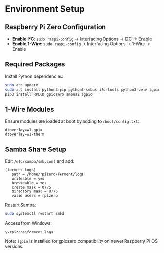 # Environment Setup

## Raspberry Pi Zero Configuration
- **Enable I²C**: `sudo raspi-config` → Interfacing Options → I2C → Enable
- **Enable 1-Wire**: `sudo raspi-config` → Interfacing Options → 1-Wire → Enable

## Required Packages
Install Python dependencies:
```bash
sudo apt update
sudo apt install python3-pip python3-smbus i2c-tools python3-venv lgpio
pip3 install RPLCD gpiozero smbus2 lgpio
```

## 1-Wire Modules
Ensure modules are loaded at boot by adding to `/boot/config.txt`:
```
dtoverlay=w1-gpio
dtoverlay=w1-therm
```

## Samba Share Setup
Edit `/etc/samba/smb.conf` and add:
```
[ferment-logs]
   path = /home/rpizero/Ferment/logs
   writeable = yes
   browseable = yes
   create mask = 0775
   directory mask = 0775
   valid users = rpizero
```

Restart Samba:
```bash
sudo systemctl restart smbd
```

Access from Windows:
```
\\rpizero\ferment-logs
```

Note: `lgpio` is installed for gpiozero compatibility on newer Raspberry Pi OS versions.

